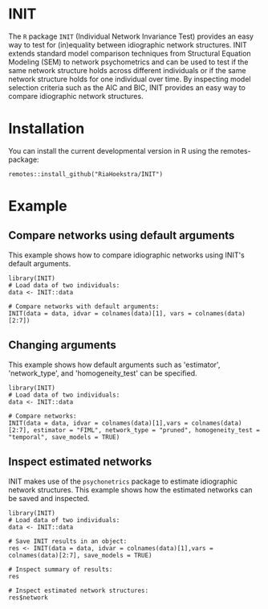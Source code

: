 # INIT

The `R` package `INIT` (Individual Network Invariance Test) provides an easy way to test for (in)equality between idiographic network structures. INIT extends standard model comparison techniques from Structural Equation Modeling (SEM) to network psychometrics and can be used to test if the same network structure holds across different individuals or if the same network structure holds for one individual over time. By inspecting model selection criteria such as the AIC and BIC, INIT provides an easy way to compare idiographic network structures.

# Installation 

You can install the current developmental version in R using the remotes-package:

```
remotes::install_github("RiaHoekstra/INIT")
```

# Example 

## Compare networks using default arguments
This example shows how to compare idiographic networks using INIT's default arguments. 

```
library(INIT)
# Load data of two individuals: 
data <- INIT::data

# Compare networks with default arguments:
INIT(data = data, idvar = colnames(data)[1], vars = colnames(data)[2:7])
```

## Changing arguments
This example shows how default arguments such as 'estimator', 'network_type', and 'homogeneity_test' can be specified. 

```
library(INIT)
# Load data of two individuals: 
data <- INIT::data 

# Compare networks:
INIT(data = data, idvar = colnames(data)[1],vars = colnames(data)[2:7], estimator = "FIML", network_type = "pruned", homogeneity_test = "temporal", save_models = TRUE)
```

## Inspect estimated networks
INIT makes use of the `psychonetrics` package to estimate idiographic network structures. This example shows how the estimated networks can be saved and inspected. 

```
library(INIT)
# Load data of two individuals: 
data <- INIT::data

# Save INIT results in an object:
res <- INIT(data = data, idvar = colnames(data)[1],vars = colnames(data)[2:7], save_models = TRUE)

# Inspect summary of results: 
res 

# Inspect estimated network structures: 
res$network
```

